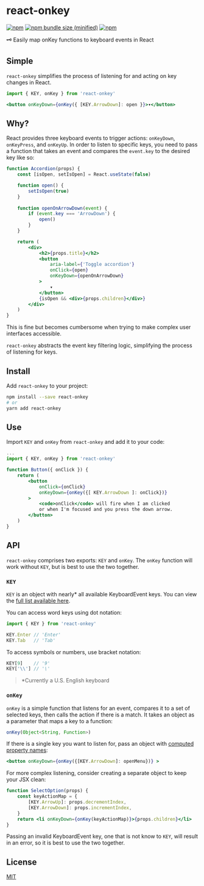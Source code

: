 # react-onkey

[![npm](https://img.shields.io/npm/v/react-onkey.svg)](https://npmjs.com/package/react-onkey) [![npm bundle size (minified)](https://img.shields.io/bundlephobia/min/react-onkey.svg)](https://npmjs.com/package/react-onkey) [![npm](https://img.shields.io/npm/dt/react-onkey.svg)](https://npmjs.com/package/react-onkey)

🗝 Easily map onKey functions to keyboard events in React

## Simple

`react-onkey` simplifies the process of listening for and acting on key changes in React.

```jsx
import { KEY, onKey } from 'react-onkey'

<button onKeyDown={onKey({ [KEY.ArrowDown]: open }}>▾</button>
```

## Why?
React provides three keyboard events to trigger actions: `onKeyDown`, `onKeyPress`, and `onKeyUp`. In order to listen to specific keys, you need to pass a function that takes an event and compares the `event.key` to the desired key like so:

```jsx
function Accordion(props) {
    const [isOpen, setIsOpen] = React.useState(false)

    function open() {
        setIsOpen(true)
    }
    
    function openOnArrowDown(event) {
        if (event.key === 'ArrowDown') {
            open()
        }
    }

    return (
        <div>
            <h2>{props.title}</h2>
            <button
                aria-label={'Toggle accordion'}
                onClick={open}
                onKeyDown={openOnArrowDown}
            >
                ▾
            </button>
            {isOpen && <div>{props.children}</div>}
        </div>
    )
}
```
This is fine but becomes cumbersome when trying to make complex user interfaces accessible.

`react-onkey` abstracts the event key filtering logic, simplifying the process of listening for keys.

## Install
Add `react-onkey` to your project:

```sh
npm install --save react-onkey
# or
yarn add react-onkey
```

## Use
Import `KEY` and `onKey` from `react-onkey` and add it to your code:

```jsx
...
import { KEY, onKey } from 'react-onkey'

function Button({ onClick }) {
    return (
        <button
            onClick={onClick}
            onKeyDown={onKey({[ KEY.ArrowDown ]: onClick})}
        >
            <code>onClick</code> will fire when I am clicked
            or when I'm focused and you press the down arrow.
        </button>
    )
}
```

## API

`react-onkey` comprises two exports: `KEY` and `onKey`. The `onKey` function will work without `KEY`, but is best to use the two together.

### `KEY`
`KEY` is an object with nearly* all available KeyboardEvent keys. You can view the [full list available here](src/key.js).

You can access word keys using dot notation:

```js
import { KEY } from 'react-onkey'

KEY.Enter // 'Enter'
KEY.Tab   // 'Tab'
```

To access symbols or numbers, use bracket notation:

```js
KEY[9]    // '9'
KEY['\\'] // '\'
```

> \*Currently a U.S. English keyboard

### `onKey`

`onKey` is a simple function that listens for an event, compares it to a set of selected keys, then calls the action if there is a match. It takes an object as a parameter that maps a key to a function:

```js
onKey(Object<String, Function>)
```
If there is a single key you want to listen for, pass an object with [computed property names](https://developer.mozilla.org/en-US/docs/Web/JavaScript/Reference/Operators/Object_initializer#Computed_property_names):

```jsx
<button onKeyDown={onKey({[KEY.ArrowDown]: openMenu})} >
```

For more complex listening, consider creating a separate object to keep your JSX clean:

```jsx
function SelectOption(props) {
    const keyActionMap = {
        [KEY.ArrowUp]: props.decrementIndex,
        [KEY.ArrowDown]: props.incrementIndex,
    }
    return <li onKeyDown={onKey(keyActionMap)}>{props.children}</li>
}
```

Passing an invalid KeyboardEvent key, one that is not know to `KEY`, will result in an error, so it is best to use the two together.

## License

[MIT](/LICENSE)